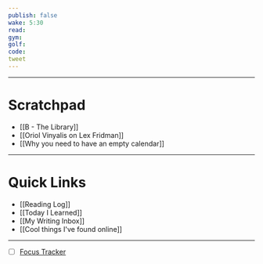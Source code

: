 ```yaml
---
publish: false
wake: 5:30
read:
gym:
golf:
code:
tweet
---
```

***
# Scratchpad
- [[B - The Library]]
- [[Oriol Vinyalis on Lex Fridman]]
- [[Why you need to have an empty calendar]]



---
# Quick Links
- [[Reading Log]]
- [[Today I Learned]]
- [[My Writing Inbox]]
- [[Cool things I've found online]]

***
- [ ] [Focus Tracker](https://docs.google.com/spreadsheets/d/18ZL9CSRxE2z7pTKcaPGe3749GMO9Ov2UjVsRMQqShBk/edit#gid=696776801)
